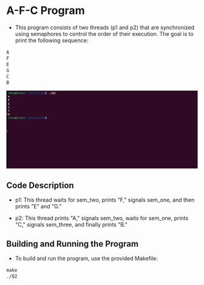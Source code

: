 # A-F-C Program
- This program consists of two threads (p1 and p2) that are synchronized using semaphores to control the order of their execution. The goal is to print the following sequence:

```terminal
A
F
E
G
C
B
```
![output Image](Q2.png)

## Code Description
- p1: This thread waits for sem_two, prints "F," signals sem_one, and then prints "E" and "G."

- p2: This thread prints "A," signals sem_two, waits for sem_one, prints "C," signals sem_three, and finally prints "B."

## Building and Running the Program
- To build and run the program, use the provided Makefile:

```terminal
make
./Q2

```

